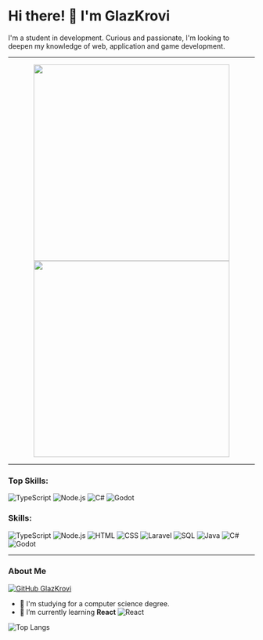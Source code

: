 # Hi there! 👋 I'm **GlazKrovi**

I'm a student in development. Curious and passionate, I'm looking to deepen my knowledge of web, application and game development.

---

<p align="center">
  <img src="https://github-readme-stats.vercel.app/api?username=GlazKrovi&show_icons=true&theme=bear" width="400">
  <img src="https://github-readme-streak-stats.herokuapp.com?user=GlazKrovi&theme=dark&hide_border=true" width="400">
</p>

---

### Top Skills:
![TypeScript](https://img.shields.io/badge/TypeScript-%2314354C.svg?style=flat-square&logo=typescript&logoColor=white)
![Node.js](https://img.shields.io/badge/Node.js-%23339933.svg?style=flat-square&logo=node.js&logoColor=white)
![C#](https://img.shields.io/badge/C%23-%23239120.svg?style=flat-square&logo=c-sharp&logoColor=white)
![Godot](https://img.shields.io/badge/Godot-%23478CBF.svg?style=flat-square&logo=godot-engine&logoColor=white)

### Skills:
![TypeScript](https://img.shields.io/badge/TypeScript-%2314354C.svg?style=flat-square&logo=typescript&logoColor=white)
![Node.js](https://img.shields.io/badge/Node.js-%23339933.svg?style=flat-square&logo=node.js&logoColor=white)
![HTML](https://img.shields.io/badge/HTML-%23E34F26.svg?style=flat-square&logo=html5&logoColor=white)
![CSS](https://img.shields.io/badge/CSS-%231572B6.svg?style=flat-square&logo=css3&logoColor=white)
![Laravel](https://img.shields.io/badge/Laravel-%23FF2D20.svg?style=flat-square&logo=laravel&logoColor=white)
![SQL](https://img.shields.io/badge/SQL-%23FF0000.svg?style=flat-square&logo=oracle&logoColor=white)
![Java](https://img.shields.io/badge/Java-%23ED8B00.svg?style=flat-square&logo=java&logoColor=white)
![C#](https://img.shields.io/badge/C%23-%23239120.svg?style=flat-square&logo=c-sharp&logoColor=white)
![Godot](https://img.shields.io/badge/Godot-%23478CBF.svg?style=flat-square&logo=godot-engine&logoColor=white)


---

### About Me

[![GitHub GlazKrovi](https://img.shields.io/github/followers/GlazKrovi?label=follow&style=social)](https://github.com/GlazKrovi)

- 🔭 I'm studying for a computer science degree.
- 🌱 I’m currently learning **React** ![React](https://img.shields.io/badge/React-%2361DAFB.svg?style=flat-square&logo=react&logoColor=white)

![Top Langs](https://github-readme-stats.vercel.app/api/top-langs/?username=GlazKrovi&layout=compact&theme=dark&hide_border=true)
